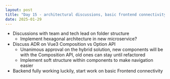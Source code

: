 ```yaml
---
layout: post
title: "Day 15 - architectural discussions, basic frontend connectivity"
date: 2025-01-29
---
```


- Discussions with team and tech lead on folder structure
  - Implement hexagonal architecture in new microservice?
- Discuss ADR on Vue3 Composition vs Option API
  - Unanimous approval on the hybrid solution, new components
  will be with the Composition API, old ones can stay until
  refactored
  - Implement soft structure within components to make navigation
  easier
- Backend fully working luckily, start work on basic Frontend connectivity
